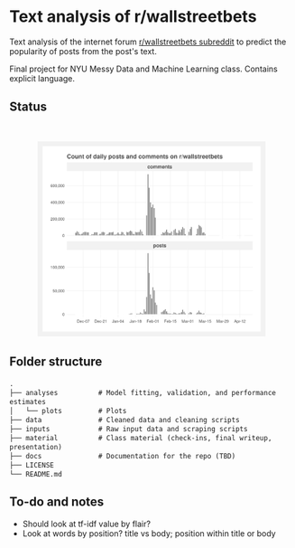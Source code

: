 # Text analysis of r/wallstreetbets

Text analysis of the internet forum [r/wallstreetbets subreddit](https://www.reddit.com/r/wallstreetbets/) to predict the popularity of posts from the post's text.

Final project for NYU Messy Data and Machine Learning class. Contains explicit language.

## Status

<br>
<p align="center">
<img src="analyses/plots/raw_daily_counts.png" width=80%>
</p>

## Folder structure

    .
    ├── analyses          # Model fitting, validation, and performance estimates
    │   └── plots         # Plots
    ├── data              # Cleaned data and cleaning scripts
    ├── inputs            # Raw input data and scraping scripts
    ├── material          # Class material (check-ins, final writeup, presentation)
    ├── docs              # Documentation for the repo (TBD)
    ├── LICENSE
    └── README.md

## To-do and notes
- Should look at tf-idf value by flair?
- Look at words by position? title vs body; position within title or body
